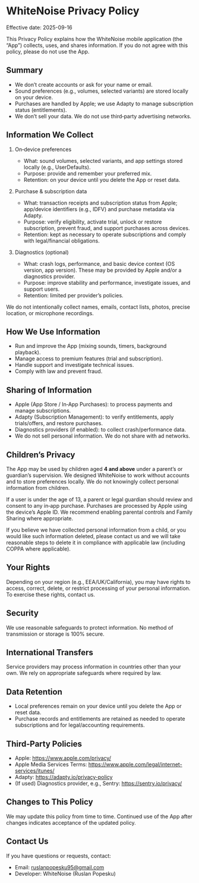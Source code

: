 # WhiteNoise Privacy Policy

Effective date: 2025-09-16

This Privacy Policy explains how the WhiteNoise mobile application (the “App”) collects, uses, and shares information. If you do not agree with this policy, please do not use the App.

## Summary
- We don’t create accounts or ask for your name or email.
- Sound preferences (e.g., volumes, selected variants) are stored locally on your device.
- Purchases are handled by Apple; we use Adapty to manage subscription status (entitlements).
- We don’t sell your data. We do not use third‑party advertising networks.

## Information We Collect
1. On‑device preferences
   - What: sound volumes, selected variants, and app settings stored locally (e.g., UserDefaults).
   - Purpose: provide and remember your preferred mix.
   - Retention: on your device until you delete the App or reset data.

2. Purchase & subscription data
   - What: transaction receipts and subscription status from Apple; app/device identifiers (e.g., IDFV) and purchase metadata via Adapty.
   - Purpose: verify eligibility, activate trial, unlock or restore subscription, prevent fraud, and support purchases across devices.
   - Retention: kept as necessary to operate subscriptions and comply with legal/financial obligations.

3. Diagnostics (optional)
   - What: crash logs, performance, and basic device context (OS version, app version). These may be provided by Apple and/or a diagnostics provider.
   - Purpose: improve stability and performance, investigate issues, and support users.
   - Retention: limited per provider’s policies.

We do not intentionally collect names, emails, contact lists, photos, precise location, or microphone recordings.

## How We Use Information
- Run and improve the App (mixing sounds, timers, background playback).
- Manage access to premium features (trial and subscription).
- Handle support and investigate technical issues.
- Comply with law and prevent fraud.

## Sharing of Information
- Apple (App Store / In‑App Purchases): to process payments and manage subscriptions.
- Adapty (Subscription Management): to verify entitlements, apply trials/offers, and restore purchases.
- Diagnostics providers (if enabled): to collect crash/performance data.
- We do not sell personal information. We do not share with ad networks.

## Children’s Privacy
The App may be used by children aged **4 and above** under a parent’s or guardian’s supervision. We designed WhiteNoise to work without accounts and to store preferences locally. We do not knowingly collect personal information from children.

If a user is under the age of 13, a parent or legal guardian should review and consent to any in‑app purchase. Purchases are processed by Apple using the device’s Apple ID. We recommend enabling parental controls and Family Sharing where appropriate.

If you believe we have collected personal information from a child, or you would like such information deleted, please contact us and we will take reasonable steps to delete it in compliance with applicable law (including COPPA where applicable).

## Your Rights
Depending on your region (e.g., EEA/UK/California), you may have rights to access, correct, delete, or restrict processing of your personal information. To exercise these rights, contact us.

## Security
We use reasonable safeguards to protect information. No method of transmission or storage is 100% secure.

## International Transfers
Service providers may process information in countries other than your own. We rely on appropriate safeguards where required by law.

## Data Retention
- Local preferences remain on your device until you delete the App or reset data.
- Purchase records and entitlements are retained as needed to operate subscriptions and for legal/accounting requirements.

## Third‑Party Policies
- Apple: https://www.apple.com/privacy/
- Apple Media Services Terms: https://www.apple.com/legal/internet-services/itunes/
- Adapty: https://adapty.io/privacy-policy
- (If used) Diagnostics provider, e.g., Sentry: https://sentry.io/privacy/

## Changes to This Policy
We may update this policy from time to time. Continued use of the App after changes indicates acceptance of the updated policy.

## Contact Us
If you have questions or requests, contact:
- Email: ruslanpopesku95@gmail.com
- Developer: WhiteNoise (Ruslan Popesku)
